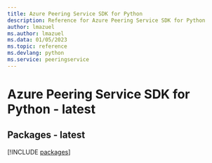 ```yaml
---
title: Azure Peering Service SDK for Python
description: Reference for Azure Peering Service SDK for Python
author: lmazuel
ms.author: lmazuel
ms.data: 01/05/2023
ms.topic: reference
ms.devlang: python
ms.service: peeringservice
---
```

# Azure Peering Service SDK for Python - latest
## Packages - latest
[!INCLUDE [packages](peering-service-index.md)]